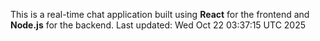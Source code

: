 This is a real-time chat application built using **React** for the frontend and **Node.js** for the backend.
Last updated: Wed Oct 22 03:37:15 UTC 2025
